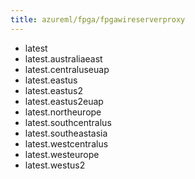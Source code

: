 ```yaml
---
title: azureml/fpga/fpgawireserverproxy
---
```

- latest
- latest.australiaeast
- latest.centraluseuap
- latest.eastus
- latest.eastus2
- latest.eastus2euap
- latest.northeurope
- latest.southcentralus
- latest.southeastasia
- latest.westcentralus
- latest.westeurope
- latest.westus2
